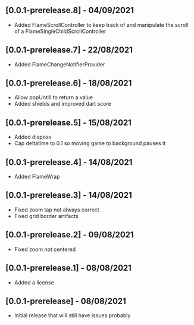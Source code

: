 ## [0.0.1-prerelease.8] - 04/09/2021
* Added FlameScrollController to keep track of and manipulate the scroll of a FlameSingleChildScrollController 

## [0.0.1-prerelease.7] - 22/08/2021
* Added FlameChangeNotifierProvider

## [0.0.1-prerelease.6] - 18/08/2021
* Allow popUntill to return a value
* Added shields and improved dart score

## [0.0.1-prerelease.5] - 15/08/2021
* Added dispose
* Cap deltatime to 0.1 so moving game to background pauses it

## [0.0.1-prerelease.4] - 14/08/2021
* Added FlameWrap

## [0.0.1-prerelease.3] - 14/08/2021
* Fixed zoom tap not always correct
* Fixed grid border artifacts

## [0.0.1-prerelease.2] - 09/08/2021
* Fixed zoom not centered

## [0.0.1-prerelease.1] - 08/08/2021
* Added a license

## [0.0.1-prerelease] - 08/08/2021

* Initial release that will still have issues probably

